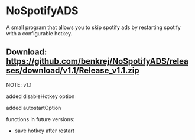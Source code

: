 # NoSpotifyADS
A small program that allows you to skip spotify ads by restarting spotify with a configurable hotkey.

Download: https://github.com/benkrej/NoSpotifyADS/releases/download/v1.1/Release_v1.1.zip
----
NOTE: v1.1

added disableHotkey option

added autostartOption



functions in future versions:

- save hotkey after restart 

